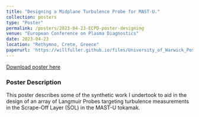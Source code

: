 ```yaml
---
title: "Designing a Midplane Turbulence Probe for MAST-U."
collection: posters
type: "Poster"
permalink: /posters/2023-04-23-ECPD-poster-designing
venue: "European Conference on Plasma Diagnostics"
date: 2023-04-23
location: "Rethymno, Crete, Greece"
paperurl: 'https://willfuller.github.io/files/University_of_Warwick_Poster_ECPD2023.pdf'
---
```

[Download poster here](https://willfuller.github.io/files/University_of_Warwick_Poster_ECPD2023.pdf)

### Poster Description

This poster describes some of the synthetic work I undertook to aid in the design of an array of Langmuir Probes targeting turbulence measurements in the Scrape-Off Layer (SOL) in the MAST-U tokamak.
